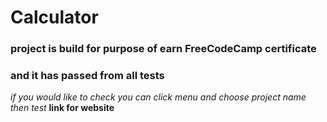# Calculator
### project is build for purpose of earn FreeCodeCamp certificate </br>
### and it has passed from all tests

*if you would like to check*
*you can click menu and choose project name then test*
**link for website**
